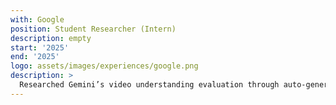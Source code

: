 ```yaml
---
with: Google
position: Student Researcher (Intern)
description: empty
start: '2025'
end: '2025'
logo: assets/images/experiences/google.png
description: >
  Researched Gemini’s video understanding evaluation through auto-generated video-QAs. Develop scalable question auto-generation methods and a correctness verifier for the generated questions.
---
```

